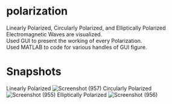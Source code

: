 # polarization
Linearly Polarized, Circularly Polarized, and Elliptically Polarized Electromagnetic Waves are visualized.<br/>
Used GUI to present the working of every Polarization.<br/>
Used MATLAB to code for various handles of GUI figure.
# Snapshots
Linearly Polarized
![Screenshot (957)](https://user-images.githubusercontent.com/64676780/132132071-0d12e13d-d1c3-4b3b-b5f9-e47d69af1524.png)
Circularly Polarized
![Screenshot (955)](https://user-images.githubusercontent.com/64676780/132132074-c6348349-7640-46b6-aa49-54a8ae8d6430.png)
Elliptically Polarized
![Screenshot (956)](https://user-images.githubusercontent.com/64676780/132132072-83390f79-f1bd-4d75-b506-e6e526942604.png)
